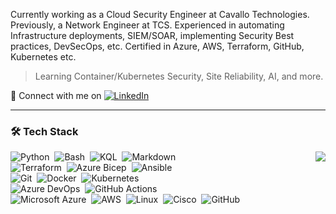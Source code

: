 Currently working as a Cloud Security Engineer at Cavallo Technologies. Previously, a Network Engineer at TCS. Experienced in automating Infrastructure deployments, SIEM/SOAR, implementing Security Best practices, DevSecOps, etc. Certified in Azure, AWS, Terraform, GitHub, Kubernetes etc.
> Learning Container/Kubernetes Security, Site Reliability, AI, and more.

:speech_balloon: Connect with me on [![LinkedIn](https://img.shields.io/badge/LinkedIn-0A66C2?style=flat&logo=linkedin&logoColor=white)](https://www.linkedin.com/in/prasanna7401/)

---

### 🛠 Tech Stack

<img align=right src="https://github-readme-stats.vercel.app/api/top-langs/?username=prasanna7401&layout=compact&hide=javascript,less,html,css&theme=radical">

![Python](https://img.shields.io/badge/-Python-05122A?style=flat&logo=python)&nbsp;
![Bash](https://img.shields.io/badge/Bash-%23121011.svg?style=flat&logo=gnu-bash&logoColor=white)&nbsp;
![KQL](https://img.shields.io/badge/KQL-%2300f.svg?style=flat&logo=KQL&logoColor=white)&nbsp;
![Markdown](https://img.shields.io/badge/-Markdown-05122A?style=flat&logo=markdown)\
![Terraform](https://img.shields.io/badge/Terraform-%235835CC.svg?style=flat&logo=terraform&logoColor=white)&nbsp;
![Azure Bicep](https://img.shields.io/badge/Azure%20Bicep-%230072C6.svg?style=flat&logo=microsoftazure&logoColor=white)&nbsp;
![Ansible](https://img.shields.io/badge/Ansible-%231A1918.svg?style=flat&logo=ansible&logoColor=white)\
![Git](https://img.shields.io/badge/-Git-05122A?style=flat&logo=git)&nbsp;
![Docker](https://img.shields.io/badge/-Docker-black?style=flat&logo=docker)&nbsp;
![Kubernetes](https://img.shields.io/badge/Kubernetes-%23326ce5.svg?style=flat&logo=kubernetes&logoColor=white)\
![Azure DevOps](https://img.shields.io/badge/Azure%20DevOps-%230078D7.svg?&style=flat&logo=azure%20devops)&nbsp;
![GitHub Actions](https://img.shields.io/badge/Github%20Actions-%232671E5.svg?style=flat&logo=githubactions&&logoColor=black)\
![Microsoft Azure](https://img.shields.io/badge/Azure-%230072C6.svg?style=flat&logo=microsoftazure&logoColor=white)&nbsp;
![AWS](https://img.shields.io/badge/AWS-%23FF9900.svg?style=flat&logo=amazon-aws&logoColor=black)&nbsp;
![Linux](https://img.shields.io/badge/Linux-FCC624?style=flat&logo=linux&logoColor=black)&nbsp;
![Cisco](https://img.shields.io/badge/Cisco-%23049fd9.svg?style=flat&logo=cisco&logoColor=black)&nbsp;
![GitHub](https://img.shields.io/badge/-GitHub-05122A?style=flat&logo=github)&nbsp;


<!-- FUTURE USE

![Jenkins](https://img.shields.io/badge/Jenkins-%232C5263.svg?style=flat&logo=jenkins&logoColor=black)
![Prometheus](https://img.shields.io/badge/Prometheus-E6522C?style=flat&logo=Prometheus&logoColor=white)
![Splunk](https://img.shields.io/badge/splunk-%23000000.svg?style=flat&logo=splunk&logoColor=white)
![Grafana](https://img.shields.io/badge/grafana-%23F46800.svg?style=flat&logo=grafana&logoColor=white)
![SonarQube](https://img.shields.io/badge/SonarQube-black?style=flat&logo=sonarqube&logoColor=4E9BCD)
![Vagrant](https://img.shields.io/badge/vagrant-%231563FF.svg?style=flat&logo=vagrant&logoColor=white)
![GitLab](https://img.shields.io/badge/gitlab-%23181717.svg?style=flat&logo=gitlab&logoColor=white)

### ⚙️ &nbsp;GitHub Analytics

<p align="center">
<a>

<img height="180em" src="https://github-readme-stats-eight-theta.vercel.app/api?username=prasanna7401&show_icons=true&theme=radical&include_all_commits=true&count_private=true">

</a>
</p>  -->

